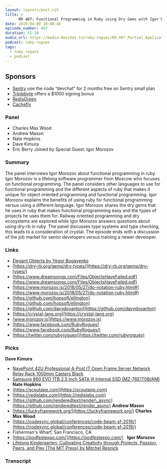 ```yaml
---
layout: layouts/post.njk
title: >
      RR 407: Functional Programming in Ruby using Dry Gems with Igor Morozov
date: 2019-04-09 10:00:40
episode_number: 407
duration: 51:10
audio_url: https://media.devchat.tv/ruby-rogues/RR_407_Partial_Application_Currying_and_other_Functional_Traits_of_Ruby_with_Igor_Morozov.mp3
podcast: ruby-rogues
tags: 
  - ruby_rogues
  - podcast
---
```


## **Sponsors**

- [Sentry](https://sentry.io/welcome/) use the code “devchat” for 2 months free on Sentry small plan
- [Triplebyte](https://triplebyte.com/rogues) offers a $1000 signing bonus
- [RedisGreen](https://redisgreen.net/?utm_source=rubyrogues&utm_medium=podcast&utm_campaign=rubyrogues)
- [Cachefly](https://www.cachefly.com/)

### **Panel**

- Charles Max Wood
- Andrew Mason
- Nate Hopkins
- Dave Kimura
- Eric Berry
Joined by Special Guest: Igor Morozov
### **Summary**
The panel interviews Igor Morozov about functional programming in ruby. Igor Morozov is a lifelong software programmer from Moscow who focuses on functional programming. The panel considers other languages to use for functional programming and the different aspects of ruby that makes it unique for object oriented programming and functional programming. Igor Morozov explains the benefits of using ruby for functional programming versus using a different language. Igor Morozov shares the dry gems that he uses in ruby that makes functional programming easy and the types of projects he uses them for. Railway oriented programming and dry ecosystems are explored while Igor Morozov answers questions about using dry-rb in ruby. The panel discusses type systems and type checking, this leads to a consideration of crystal. The episode ends with a discussion of the job market for senior developers versus training a newer developer.
### **Links**

- [Elegant Objects by Yegor Bugayenko](https://www.amazon.com/Elegant-Objects-1-Yegor-Bugayenko/dp/1519166915/ref=sr_1_1_sspa?ie=UTF8&qid=1548462018&sr=8-1&linkCode=ll1&tag=devchattv-20&linkId=f06bfe7482dca8bb751ed6d7cc86e2ab&language=en_US)
- [https://dry-rb.org/gems/dry-types/](https://dry-rb.org/gems/dry-types/)
- [https://www.dreamsongs.com/Files/ObjectsHaveFailed.pdf](https://www.dreamsongs.com/Files/ObjectsHaveFailed.pdf)
- [https://www.morozov.is/2018/05/27/do-notation-ruby.html#](https://www.morozov.is/2018/05/27/do-notation-ruby.html#)
- [https://github.com/hopsoft/ellington](https://github.com/hopsoft/ellington)
- [https://github.com/davydovanton](https://github.com/davydovanton)
- [https://crystal-lang.org](https://crystal-lang.org)
- [www.morozov.is](https://www.morozov.is)
- [https://www.facebook.com/RubyRogues](https://www.facebook.com/RubyRogues/)
- [https://twitter.com/rubyrogues](https://twitter.com/rubyrogues)

### Picks
**Dave Kimura**
- [NavePoint 42U Professional 4-Post IT Open Frame Server Network Relay Rack 1000mm Casters Black](https://www.amazon.com/NavePoint-Professional-4-Post-Network-Casters/dp/B071WQSDYX/ref=sr_1_fkmrnull_1?ie=UTF8&qid=1548462018&sr=8-1&linkCode=ll1&tag=devchattv-20&linkId=f06bfe7482dca8bb751ed6d7cc86e2ab&language=en_US)
- [Samsung 860 EVO 1TB 2.5 Inch SATA III Internal SSD (MZ-76E1T0B/AM)](https://www.amazon.com/Samsung-Inch-Internal-MZ-76E1T0B-AM/dp/B078DPCY3T/ref=sr_1_3?ie=UTF8&qid=1548462018&sr=8-1&linkCode=ll1&tag=devchattv-20&linkId=f06bfe7482dca8bb751ed6d7cc86e2ab&language=en_US)
**Nate Hopkins**
- [https://scoutapp.com](https://scoutapp.com)
- [https://redislabs.com](https://redislabs.com)
- [https://github.com/renderedtext/render\_async](https://github.com/renderedtext/render_async)
**Andrew Mason**
- [https://luckyframework.org/](https://luckyframework.org/)
**Charles Max Wood**
- [https://codesync.global/conferences/code-beam-sf-2019/](https://codesync.global/conferences/code-beam-sf-2019/)
- Fisherman's Wharf, San Francisco, CA
- [https://podfestexpo.com/](https://podfestexpo.com/) &nbsp;
**Igor Morozov**
- [Lifelong Kindergarten: Cultivating Creativity through Projects, Passion, Peers, and Play (The MIT Press) by Mitchel Resnick](https://www.amazon.com/Lifelong-Kindergarten-Cultivating-Creativity-Projects/dp/0262037297/ref=tmm_hrd_swatch_0?ie=UTF8&qid=1548462018&sr=8-1&linkCode=ll1&tag=devchattv-20&linkId=f06bfe7482dca8bb751ed6d7cc86e2ab&language=en_US)
&nbsp;

### Transcript


